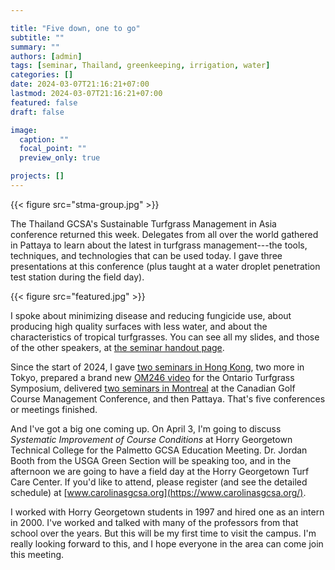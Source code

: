 ```yaml
---

title: "Five down, one to go"
subtitle: ""
summary: ""
authors: [admin]
tags: [seminar, Thailand, greenkeeping, irrigation, water]
categories: []
date: 2024-03-07T21:16:21+07:00
lastmod: 2024-03-07T21:16:21+07:00
featured: false
draft: false

image:
  caption: ""
  focal_point: ""
  preview_only: true

projects: []
---
```


{{< figure src="stma-group.jpg" >}} 

The Thailand GCSA's Sustainable Turfgrass Management in Asia conference returned this week. Delegates from all over the world gathered in Pattaya to learn about the latest in turfgrass management---the tools, techniques, and technologies that can be used today. I gave three presentations at this conference (plus taught at a water droplet penetration test station during the field day). 

{{< figure src="featured.jpg" >}}

I spoke about minimizing disease and reducing fungicide use, about producing high quality surfaces with less water, and about the characteristics of tropical turfgrasses. You can see all my slides, and those of the other speakers, at [the seminar handout page](/seminar/stmia-2024/).

Since the start of 2024, I gave [two seminars in Hong Kong](/seminar/sctma-2024/), two more in Tokyo, prepared a brand new [OM246 video](https://youtu.be/Tc8dcBBt1zc) for the Ontario Turfgrass Symposium, delivered [two seminars in Montreal](/seminar/cgsa-2024/) at the Canadian Golf Course Management Conference, and then Pattaya. That's five conferences or meetings finished. 

And I've got a big one coming up. On April 3, I'm going to discuss *Systematic Improvement of Course Conditions* at Horry Georgetown Technical College for the Palmetto GCSA Education Meeting. Dr. Jordan Booth from the USGA Green Section will be speaking too, and in the afternoon we are going to have a field day at the Horry Georgetown Turf Care Center. If you'd like to attend, please register (and see the detailed schedule) at [www.carolinasgcsa.org](https://www.carolinasgcsa.org/).

I worked with Horry Georgetown students in 1997 and hired one as an intern in 2000. I've worked and talked with many of the professors from that school over the years. But this will be my first time to visit the campus. I'm really looking forward to this, and I hope everyone in the area can come join this meeting.
